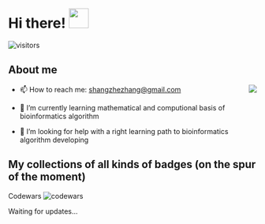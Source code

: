 # Hi there! <img src="https://raw.githubusercontent.com/MartinHeinz/MartinHeinz/master/wave.gif" width="40px">

![visitors](https://visitor-badge.glitch.me/badge?page_id=page.id)

## About me

<img align="right" src="https://github-readme-stats.vercel.app/api?username=shangshanzhizhe&show_icons=true&icon_color=CE1D2D&text_color=718096&bg_color=ffffff&hide_title=true" />

- 📫 How to reach me: shangzhezhang@gmail.com

- 🌱 I’m currently learning mathematical and computional basis of bioinformatics algorithm

- 🤔 I’m looking for help with a right learning path to bioinformatics algorithm developing

###

## My collections of all kinds of badges (on the spur of the moment)

Codewars ![codewars](https://www.codewars.com/users/bincheng/badges/small)

Waiting for updates...

<!--
**shangshanzhizhe/shangshanzhizhe** is a ✨ _special_ ✨ repository because its `README.md` (this file) appears on your GitHub profile.

Here are some ideas to get you started:

- 🔭 I’m currently working on ...
- 🌱 I’m currently learning ...
- 👯 I’m looking to collaborate on ...
- 🤔 I’m looking for help with ...
- 💬 Ask me about ...
- 📫 How to reach me: ...
- 😄 Pronouns: ...
- ⚡ Fun fact: ...
-->
